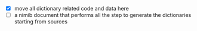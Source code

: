 - [x] move all dictionary related code and data here
- [ ] a nimib document that performs all the step to generate the dictionaries starting from sources